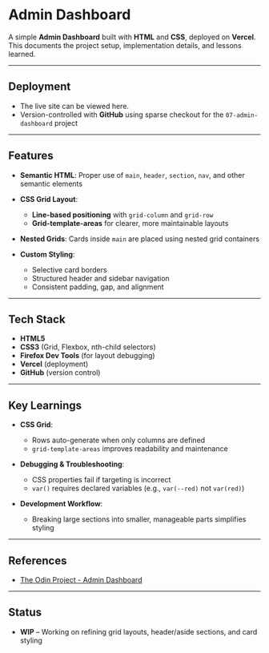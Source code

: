 # Admin Dashboard

A simple **Admin Dashboard** built with **HTML** and **CSS**, deployed on **Vercel**. This documents the project setup, implementation details, and lessons learned.

---

## Deployment

- The live site can be viewed here.
- Version-controlled with **GitHub** using sparse checkout for the `07-admin-dashboard` project

---

## Features

- **Semantic HTML**: Proper use of `main`, `header`, `section`, `nav`, and other semantic elements
- **CSS Grid Layout**:

  - **Line-based positioning** with `grid-column` and `grid-row`
  - **Grid-template-areas** for clearer, more maintainable layouts

- **Nested Grids**: Cards inside `main` are placed using nested grid containers
- **Custom Styling**:

  - Selective card borders
  - Structured header and sidebar navigation
  - Consistent padding, gap, and alignment

---

## Tech Stack

- **HTML5**
- **CSS3** (Grid, Flexbox, nth-child selectors)
- **Firefox Dev Tools** (for layout debugging)
- **Vercel** (deployment)
- **GitHub** (version control)

---

## Key Learnings

- **CSS Grid**:

  - Rows auto-generate when only columns are defined
  - `grid-template-areas` improves readability and maintenance

- **Debugging & Troubleshooting**:

  - CSS properties fail if targeting is incorrect
  - `var()` requires declared variables (e.g., `var(--red)` not `var(red)`)

- **Development Workflow**:

  - Breaking large sections into smaller, manageable parts simplifies styling

---

## References

- [The Odin Project - Admin Dashboard](https://github.com/nbwedev/the-odin-project/tree/main/full-stack-javascript/fullstack-01-intermediate-html-css/07-admin-dashboard)

---

## Status

- **WIP** – Working on refining grid layouts, header/aside sections, and card styling
